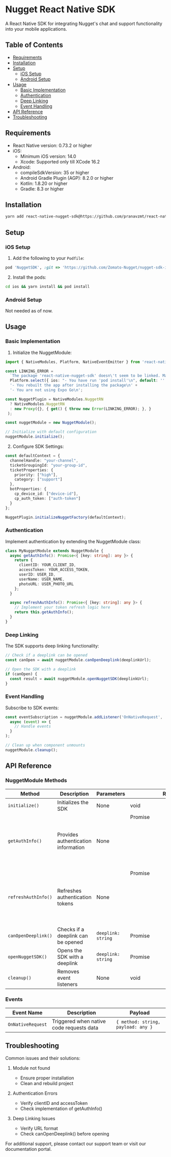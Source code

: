 # Nugget React Native SDK

A React Native SDK for integrating Nugget's chat and support functionality into your mobile applications.

## Table of Contents
- [Requirements](#requirements)
- [Installation](#installation)
- [Setup](#setup)
  - [iOS Setup](#ios-setup)
  - [Android Setup](#android-setup)
- [Usage](#usage)
  - [Basic Implementation](#basic-implementation)
  - [Authentication](#authentication)
  - [Deep Linking](#deep-linking)
  - [Event Handling](#event-handling)
- [API Reference](#api-reference)
- [Troubleshooting](#troubleshooting)

## Requirements

- React Native version: 0.73.2 or higher
- iOS:
  - Minimum iOS version: 14.0
  - Xcode: Supported only till XCode 16.2
- Android:
  - compileSdkVersion: 35 or higher
  - Android Gradle Plugin (AGP): 8.2.0 or higher
  - Kotlin: 1.8.20 or higher
  - Gradle: 8.3 or higher

## Installation

```bash
yarn add react-native-nugget-sdk@https://github.com/pranavzmt/react-native-nugget-sdk.git
```

## Setup

### iOS Setup
1. Add the following to your `Podfile`:
```ruby
pod 'NuggetSDK', :git => 'https://github.com/Zomato-Nugget/nugget-sdk-ios', :tag => '0.0.8'
```

2. Install the pods:
```bash
cd ios && yarn install && pod install
```

### Android Setup
Not needed as of now.

## Usage

### Basic Implementation

1. Initialize the NuggetModule:

```typescript
import { NativeModules, Platform, NativeEventEmitter } from 'react-native';

const LINKING_ERROR =
  `The package 'react-native-nugget-sdk' doesn\'t seem to be linked. Make sure: \n\n` +
  Platform.select({ ios: "- You have run 'pod install'\n", default: '' }) +
  '- You rebuilt the app after installing the package\n' +
  '- You are not using Expo Go\n';

const NuggetPlugin = NativeModules.NuggetRN
  ? NativeModules.NuggetRN
  : new Proxy({}, { get() { throw new Error(LINKING_ERROR); }, }
 );

const nuggetModule = new NuggetModule();

// Initialize with default configuration
nuggetModule.initialize();
```

2. Configure SDK Settings:

```typescript
const defaultContext = {
  channelHandle: "your-channel",
  ticketGroupingId: "your-group-id",
  ticketProperties: {
    priority: ["high"],
    category: ["support"]
  },
  botProperties: {
    cp_device_id: ["device-id"],
    cp_auth_token: ["auth-token"]
  }
};

NuggetPlugin.initializeNuggetFactory(defaultContext);
```

### Authentication

Implement authentication by extending the NuggetModule class:

```typescript
class MyNuggetModule extends NuggetModule {
  async getAuthInfo(): Promise<{ [key: string]: any }> {
    return {
      clientID: YOUR_CLIENT_ID,
      accessToken: YOUR_ACCESS_TOKEN,
      userID: USER_ID,
      userName: USER_NAME,
      photoURL: USER_PHOTO_URL
    };
  }

  async refreshAuthInfo(): Promise<{ [key: string]: any }> {
    // Implement your token refresh logic here
    return this.getAuthInfo();
  }
}
```

### Deep Linking

The SDK supports deep linking functionality:

```typescript
// Check if a deeplink can be opened
const canOpen = await nuggetModule.canOpenDeeplink(deeplinkUrl);

// Open the SDK with a deeplink
if (canOpen) {
  const result = await nuggetModule.openNuggetSDK(deeplinkUrl);
}
```

### Event Handling

Subscribe to SDK events:

```typescript
const eventSubscription = nuggetModule.addListener('OnNativeRequest', 
  async (event) => {
    // Handle events
  }
);

// Clean up when component unmounts
nuggetModule.cleanup();
```

## API Reference

### NuggetModule Methods

| Method | Description | Parameters | Return Type |
|--------|-------------|------------|-------------|
| `initialize()` | Initializes the SDK | None | void |
| `getAuthInfo()` | Provides authentication information | None | Promise<Object> |
| `refreshAuthInfo()` | Refreshes authentication tokens | None | Promise<Object> |
| `canOpenDeeplink()` | Checks if a deeplink can be opened | `deeplink: string` | Promise<boolean> |
| `openNuggetSDK()` | Opens the SDK with a deeplink | `deeplink: string` | Promise<string> |
| `cleanup()` | Removes event listeners | None | void |

### Events

| Event Name | Description | Payload |
|------------|-------------|---------|
| `OnNativeRequest` | Triggered when native code requests data | `{ method: string, payload: any }` |

## Troubleshooting

Common issues and their solutions:

1. Module not found
   - Ensure proper installation
   - Clean and rebuild project

2. Authentication Errors
   - Verify clientID and accessToken
   - Check implementation of getAuthInfo()

3. Deep Linking Issues
   - Verify URL format
   - Check canOpenDeeplink() before opening

For additional support, please contact our support team or visit our documentation portal.

